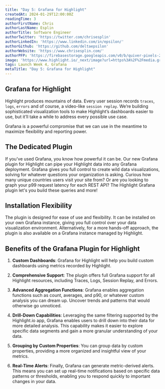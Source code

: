 ```yaml
---
title: "Day 5: Grafana for Highlight"
createdAt: 2024-01-29T12:00:00Z
readingTime: 3
authorFirstName: Chris
authorLastName: Esplin
authorTitle: Software Engineer
authorTwitter: 'https://twitter.com/chrisesplin'
authorLinkedIn: 'https://www.linkedin.com/in/epsilon/'
authorGithub: 'https://github.com/deltaepsilon'
authorWebsite: 'https://www.chrisesplin.com/'
authorPFP: 'https://firebasestorage.googleapis.com/v0/b/quiver-pixels-2020.appspot.com/o/F1EQ3eaBqkbEKEHBigolXIlmdut2%2F1408a808-60a6-4102-b636-08ab24041503.jpeg?alt=media&token=5f0ed5d8-c192-4aa3-a75b-3eb6cac9a552'
image: 'https://www.highlight.io/_next/image?url=https%3A%2F%2Fmedia.graphassets.com%2FE7U4wuSyS5mXKGfDOWsz&w=3840&q=75'
tags: Launch Week 4, Grafana
metaTitle: "Day 5: Grafana for Highlight"
---
```


## Grafana for Highlight
Highlight produces mountains of data. Every user session records `traces`, `logs`, `errors` and of course, a video-like `session replay`.
We’re building sophisticated visualization tools to make Highlight’s dashboards easier to use, but it’ll take a while to address every possible use case.

Grafana is a powerful compromise that we can use in the meantime to maximize flexibility and reporting power.

## The Dedicated Plugin
If you've used Grafana, you know how powerful it can be. Our new Grafana plugin for Highlight can pipe your Highlight data into any Grafana deployment. Grafana gives you full control to create wild data visualizations, solving for whatever questions your organization is asking.
Curious how many unique countries users visit your site from? Or are you looking to graph your p99 request latency for each REST API? The Highlight Grafana plugin let's you build these queries and more!

## Installation Flexibility
The plugin is designed for ease of use and flexibility. It can be installed on your own Grafana instance, giving you full control over your data visualization environment. Alternatively, for a more hands-off approach, the plugin is also available on a Grafana instance managed by Highlight.

## Benefits of the Grafana Plugin for Highlight

1. **Custom Dashboards**: Grafana for Highlight will help you build custom dashboards using metrics recorded by Highlight.

2. **Comprehensive Support**: The plugin offers full Grafana support for all Highlight resources, including Traces, Logs, Session Replay, and Errors.

3. **Advanced Aggregation Functions**: Grafana enables aggregation functions such as count, averages, and p90, or whatever custom analysis you can dream up. Uncover trends and patterns that would otherwise go unnoticed.

4. **Drill-Down Capabilities**: Leveraging the same filtering supported by the Highlight.io app, Grafana enables users to drill down into their data for more detailed analysis. This capability makes it easier to explore specific data segments and gain a more granular understanding of your data.

5. **Grouping by Custom Properties**: You can group data by custom properties, providing a more organized and insightful view of your metrics.

6. **Real-Time Alerts**: Finally, Grafana can generate metric-derived alerts. This means you can set up real-time notifications based on specific data patterns or thresholds, enabling you to respond quickly to important changes in your data.
